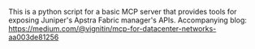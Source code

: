 This is a python script for a basic MCP server that provides tools for exposing Juniper's Apstra Fabric manager's APIs. Accompanying blog: https://medium.com/@vignitin/mcp-for-datacenter-networks-aa003de81256
